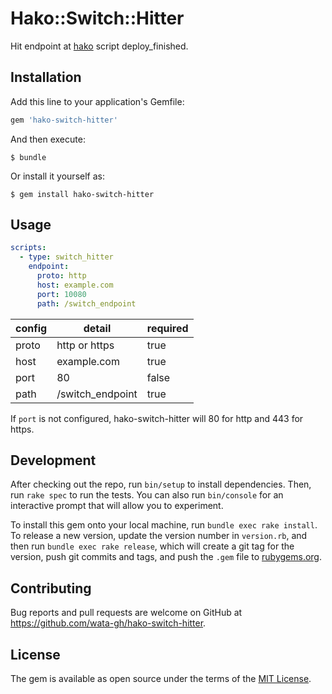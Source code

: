 # Hako::Switch::Hitter

Hit endpoint at [hako](https://github.com/eagletmt/hako) script deploy_finished.

## Installation

Add this line to your application's Gemfile:

```ruby
gem 'hako-switch-hitter'
```

And then execute:

    $ bundle

Or install it yourself as:

    $ gem install hako-switch-hitter

## Usage

```yaml
scripts:
  - type: switch_hitter
    endpoint:
      proto: http
      host: example.com
      port: 10080
      path: /switch_endpoint
```

config | detail | required
--- | --- | ---
proto | http or https | true
host | example.com | true
port | 80 | false
path | /switch_endpoint | true

If `port` is not configured, hako-switch-hitter will 80 for http and 443 for https.

## Development

After checking out the repo, run `bin/setup` to install dependencies. Then, run `rake spec` to run the tests. You can also run `bin/console` for an interactive prompt that will allow you to experiment.

To install this gem onto your local machine, run `bundle exec rake install`. To release a new version, update the version number in `version.rb`, and then run `bundle exec rake release`, which will create a git tag for the version, push git commits and tags, and push the `.gem` file to [rubygems.org](https://rubygems.org).

## Contributing

Bug reports and pull requests are welcome on GitHub at https://github.com/wata-gh/hako-switch-hitter.


## License

The gem is available as open source under the terms of the [MIT License](http://opensource.org/licenses/MIT).

